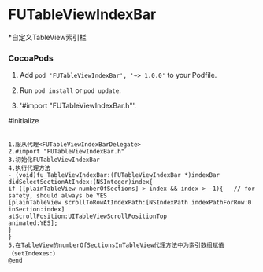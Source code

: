 # FUTableViewIndexBar
*自定义TableView索引栏


### CocoaPods

  1. Add `pod 'FUTableViewIndexBar', '~> 1.0.0'` to your Podfile.

  2. Run `pod install` or `pod update`.

  3. '#import "FUTableViewIndexBar.h"'.


#initialize
## <a id="initialize"></a>
```objc
1.服从代理<FUTableViewIndexBarDelegate>
2.#import "FUTableViewIndexBar.h"
3.初始化FUTableViewIndexBar
4.执行代理方法
- (void)fu_TableViewIndexBar:(FUTableViewIndexBar *)indexBar didSelectSectionAtIndex:(NSInteger)index{
if ([plainTableView numberOfSections] > index && index > -1){   // for safety, should always be YES
[plainTableView scrollToRowAtIndexPath:[NSIndexPath indexPathForRow:0 inSection:index]
atScrollPosition:UITableViewScrollPositionTop
animated:YES];
}
}
5.在TableView的numberOfSectionsInTableView代理方法中为索引数组赋值（setIndexes:）
@end
```
```
